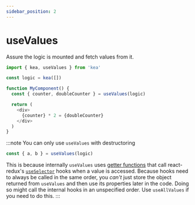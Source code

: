 ```yaml
---
sidebar_position: 2
---
```


# useValues

Assure the logic is mounted and fetch values from it.

```javascript
import { kea, useValues } from 'kea'

const logic = kea([])

function MyComponent() {
  const { counter, doubleCounter } = useValues(logic)

  return (
    <div>
      {counter} * 2 = {doubleCounter}
    </div>
  )
}
```

:::note
You can only use `useValues` with destructoring

```javascript
const { a, b } = useValues(logic)
```

This is because internally `useValues` uses [getter functions](https://developer.mozilla.org/en-US/docs/Web/JavaScript/Reference/Functions/get)
that call react-redux's [`useSelector`](https://react-redux.js.org/next/api/hooks#useselector)
hooks when a value is accessed. Because hooks need to always be called in the same order,
you _can't_ just store the object returned from `useValues` and then use its properties later in
the code. Doing so might call the internal hooks in an unspecified order. Use `useAllValues` if you
need to do this.
:::

